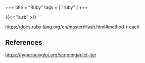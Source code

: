 +++
title = "Ruby"
tags = [ "ruby" ]
+++

{{< r "a.rb" >}}

<https://docs.ruby-lang.org/en/master/Hash.html#method-i-each>

## References

<https://hyperpolyglot.org/scripting#dict-iter>
